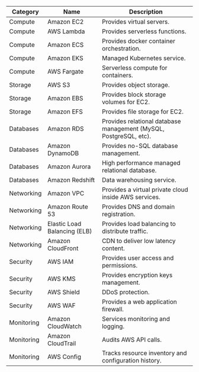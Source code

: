 | Category   | Name                     | Description                                 |
|------------|--------------------------|---------------------------------------------|
| Compute    | Amazon EC2               | Provides virtual servers.                    |
| Compute    | AWS Lambda               | Provides serverless functions.               |
| Compute    | Amazon ECS               | Provides docker container orchestration.    |
| Compute    | Amazon EKS               | Managed Kubernetes service.                   |
| Compute    | AWS Fargate              | Serverless compute for containers.           |
| Storage    | AWS S3                   | Provides object storage.                      |
| Storage    | Amazon EBS               | Provides block storage volumes for EC2.      |
| Storage    | Amazon EFS               | Provides file storage for EC2.                |
| Databases  | Amazon RDS               | Provides relational database management (MySQL, PostgreSQL, etc). |
| Databases  | Amazon DynamoDB          | Provides no-SQL database management.         |
| Databases  | Amazon Aurora            | High performance managed relational database.|
| Databases  | Amazon Redshift          | Data warehousing service.                     |
| Networking | Amazon VPC               | Provides a virtual private cloud inside AWS services. |
| Networking | Amazon Route 53          | Provides DNS and domain registration.        |
| Networking | Elastic Load Balancing (ELB) | Provides load balancing to distribute traffic. |
| Networking | Amazon CloudFront        | CDN to deliver low latency content.           |
| Security   | AWS IAM                  | Provides user access and permissions.         |
| Security   | AWS KMS                  | Provides encryption keys management.          |
| Security   | AWS Shield               | DDoS protection.                              |
| Security   | AWS WAF                  | Provides a web application firewall.          |
| Monitoring | Amazon CloudWatch        | Services monitoring and logging.              |
| Monitoring | Amazon CloudTrail        | Audits AWS API calls.                         |
| Monitoring | AWS Config               | Tracks resource inventory and configuration history. |
